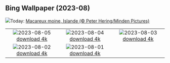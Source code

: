## Bing Wallpaper (2023-08)
![](https://www.bing.com/th?id=OHR.AtlanticPuffin_FR-CA4002031456_UHD.jpg&w=1000)Today: [Macareux moine, Islande (© Peter Hering/Minden Pictures)](https://www.bing.com/th?id=OHR.AtlanticPuffin_FR-CA4002031456_UHD.jpg)

|      |      |      |
| :----: | :----: | :----: |
|![](https://www.bing.com/th?id=OHR.GothicRuins_FR-CA1525531478_UHD.jpg&pid=hp&w=384&h=216&rs=1&c=4)2023-08-05 [download 4k](https://www.bing.com/th?id=OHR.GothicRuins_FR-CA1525531478_UHD.jpg)|![](https://www.bing.com/th?id=OHR.HelmckenWaterfall_FR-CA7961342650_UHD.jpg&pid=hp&w=384&h=216&rs=1&c=4)2023-08-04 [download 4k](https://www.bing.com/th?id=OHR.HelmckenWaterfall_FR-CA7961342650_UHD.jpg)|![](https://www.bing.com/th?id=OHR.CapitolButte_FR-CA6201102521_UHD.jpg&pid=hp&w=384&h=216&rs=1&c=4)2023-08-03 [download 4k](https://www.bing.com/th?id=OHR.CapitolButte_FR-CA6201102521_UHD.jpg)|
|![](https://www.bing.com/th?id=OHR.ConfederationBridge_FR-CA7183379467_UHD.jpg&pid=hp&w=384&h=216&rs=1&c=4)2023-08-02 [download 4k](https://www.bing.com/th?id=OHR.ConfederationBridge_FR-CA7183379467_UHD.jpg)|![](https://www.bing.com/th?id=OHR.RockHouse_FR-CA1855600416_UHD.jpg&pid=hp&w=384&h=216&rs=1&c=4)2023-08-01 [download 4k](https://www.bing.com/th?id=OHR.RockHouse_FR-CA1855600416_UHD.jpg)|